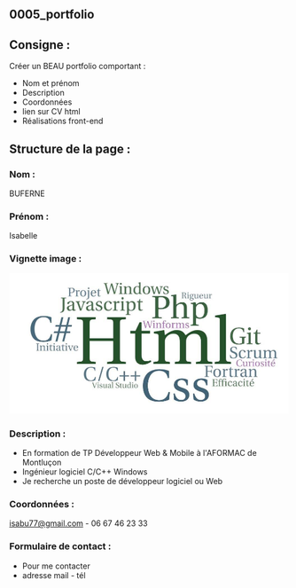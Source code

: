 ## **0005_portfolio**

## Consigne :
Créer un BEAU portfolio comportant :
* Nom et prénom
* Description
* Coordonnées
* lien sur CV html
* Réalisations front-end

## Structure de la page :

### Nom :
BUFERNE

### Prénom :
Isabelle

### Vignette image : 
![LOGO](asset/img/WordArt.jpg)

### Description :
 * En formation de TP Développeur Web & Mobile à l'AFORMAC de Montluçon
 * Ingénieur logiciel C/C++ Windows
 * Je recherche un poste de développeur logiciel ou Web

### Coordonnées :
isabu77@gmail.com - 06 67 46 23 33

### Formulaire de contact : 
* Pour me contacter
* adresse mail - tél


